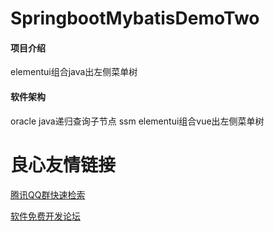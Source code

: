 # SpringbootMybatisDemoTwo

#### 项目介绍
elementui组合java出左侧菜单树

#### 软件架构
oracle
java递归查询子节点
ssm
elementui组合vue出左侧菜单树



 # 良心友情链接

[腾讯QQ群快速检索](http://u.720life.cn/s/8cf73f7c)

[软件免费开发论坛](http://u.720life.cn/s/bbb01dc0)